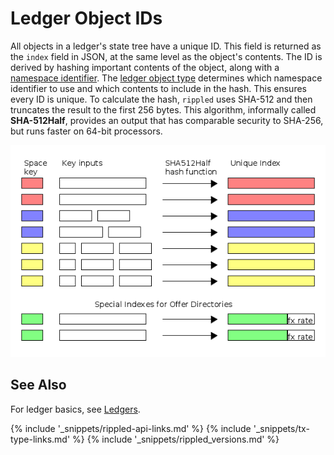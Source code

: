 # Ledger Object IDs
<a id="sha512half"></a>

All objects in a ledger's state tree have a unique ID. This field is returned as the `index` field in JSON, at the same level as the object's contents. The ID is derived by hashing important contents of the object, along with a [namespace identifier](https://github.com/ripple/rippled/blob/master/src/ripple/protocol/LedgerFormats.h#L97). The [ledger object type](ledger-object-types.html) determines which namespace identifier to use and which contents to include in the hash. This ensures every ID is unique. To calculate the hash, `rippled` uses SHA-512 and then truncates the result to the first 256 bytes. This algorithm, informally called **SHA-512Half**, provides an output that has comparable security to SHA-256, but runs faster on 64-bit processors.

![Diagram: rippled uses SHA-512Half to generate IDs for ledger objects. The space key prevents IDs for different object types from colliding.](img/ledger-indexes.png)


## See Also

For ledger basics, see [Ledgers](ledgers.html).


<!--{# common link defs #}-->
{% include '_snippets/rippled-api-links.md' %}
{% include '_snippets/tx-type-links.md' %}
{% include '_snippets/rippled_versions.md' %}
